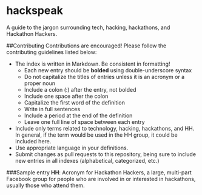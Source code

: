 hackspeak
=========

A guide to the jargon surrounding tech, hacking, hackathons, and Hackathon Hackers.

##Contributing
Contributions are encouraged! Please follow the contributing guidelines listed below:
- The index is written in Markdown. Be consistent in formatting!
  - Each new entry should be __bolded__ using double-underscore syntax
  - Do not capitalize the titles of entries unless it is an acronym or a proper noun
  - Include a colon (:) after the entry, not bolded
  - Include one space after the colon
  - Capitalize the first word of the definition
  - Write in full sentences
  - Include a period at the end of the definition
  - Leave one full line of space between each entry
- Include only terms related to technology, hacking, hackathons, and HH. In general, if the term would be used in the HH group, it could be included here.
- Use appropriate language in your definitions.
- Submit changes as pull requests to this repository, being sure to include new entries in all indexes (alphabetical, categorized, etc.)

###Sample entry
__HH__: Acronym for Hackathon Hackers, a large, multi-part Facebook group for people who are involved in or interested in hackathons, usually those who attend them.
